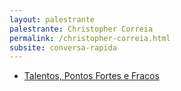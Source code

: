 ```yaml
---
layout: palestrante
palestrante: Christopher Correia
permalink: /christopher-correia.html
subsite: conversa-rapida
---
```


* [Talentos, Pontos Fortes e Fracos](/conversa-rapida/christopher-correia-talentos-pontos-fortes-e-fracos)
